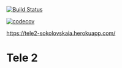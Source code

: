 [![Build Status](https://travis-ci.org/Sokolovskaia/HW9_Tele2.svg?branch=master)](https://travis-ci.org/Sokolovskaia/HW9_Tele2)

[![codecov](https://codecov.io/gh/Sokolovskaia/HW9_Tele2/branch/master/graph/badge.svg)](https://codecov.io/gh/Sokolovskaia/HW9_Tele2)

https://tele2-sokolovskaia.herokuapp.com/


# Tele 2